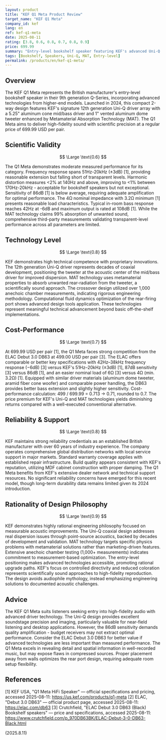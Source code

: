 ```yaml
---
layout: product
title: "KEF Q1 Meta Product Review"
target_name: "KEF Q1 Meta"
company_id: kef
lang: en
ref: kef-q1-meta
date: 2025-08-11
rating: [3.8, 0.6, 0.8, 0.7, 0.8, 0.9]
price: 699.99
summary: "Entry-level bookshelf speaker featuring KEF's advanced Uni-Q and MAT technologies at accessible pricing"
tags: [Bookshelf, Speakers, Uni-Q, MAT, Entry-level]
permalink: /products/en/kef-q1-meta/
---
```


## Overview

The KEF Q1 Meta represents the British manufacturer's entry-level bookshelf speaker in their 9th generation Q-Series, incorporating advanced technologies from higher-end models. Launched in 2024, this compact 2-way design features KEF's signature 12th generation Uni-Q driver array with a 5.25" aluminum cone mid/bass driver and 1" vented aluminum dome tweeter enhanced by Metamaterial Absorption Technology (MAT). The Q1 Meta aims to deliver high-fidelity sound with scientific precision at a regular price of 699.99 USD per pair.

## Scientific Validity

$$ \Large \text{0.6} $$

The Q1 Meta demonstrates moderate measured performance for its category. Frequency response spans 51Hz-20kHz (±3dB) [1], providing reasonable extension but falling short of transparent levels. Harmonic distortion measures <2% at 140Hz and above, improving to <1% between 170Hz-20kHz - acceptable for bookshelf speakers but not exceptional. Sensitivity of 86dB [1] is below average, requiring adequate amplification for optimal performance. The 4Ω nominal impedance with 3.2Ω minimum [1] presents reasonable load characteristics. Typical in-room bass response reaches 42Hz at -6dB and maximum output is rated at 108dB [1]. While the MAT technology claims 99% absorption of unwanted sound, comprehensive third-party measurements validating transparent-level performance across all parameters are limited.

## Technology Level

$$ \Large \text{0.8} $$

KEF demonstrates high technical competence with proprietary innovations. The 12th generation Uni-Q driver represents decades of coaxial development, positioning the tweeter at the acoustic center of the mid/bass driver for improved dispersion. MAT technology uses metamaterial properties to absorb unwanted rear-radiation from the tweeter, a scientifically sound approach. The crossover design utilized over 1,000 anechoic chamber measurements, indicating rigorous engineering methodology. Computational fluid dynamics optimization of the rear-firing port shows advanced design tools application. These technologies represent meaningful technical advancement beyond basic off-the-shelf implementations.

## Cost-Performance

$$ \Large \text{0.7} $$

At 699.99 USD per pair [1], the Q1 Meta faces strong competition from the ELAC Debut 3.0 DB63 at 499.00 USD per pair [3]. The ELAC offers comparable or better key specifications with 42Hz–38kHz frequency response (−6dB) [3] versus KEF's 51Hz–20kHz (±3dB) [1], 87dB sensitivity [3] versus 86dB [1], and an easier nominal load of 6Ω [3] versus 4Ω (min. 3.2Ω) [1]. Equipped with similar driver materials (aluminum dome tweeter, aramid fiber cone woofer) and comparable power handling, the DB63 provides better bass extension and slightly higher sensitivity. Cost-performance calculation: 499 / 699.99 = 0.713 → 0.71, rounded to 0.7. The price premium for KEF's Uni-Q and MAT technologies yields diminishing returns compared with a well-executed conventional alternative.

## Reliability & Support

$$ \Large \text{0.8} $$

KEF maintains strong reliability credentials as an established British manufacturer with over 60 years of industry experience. The company operates comprehensive global distribution networks with local service support in major markets. Standard warranty coverage applies with established repair infrastructure. Build quality appears consistent with KEF's reputation, utilizing MDF cabinet construction with proper damping. The Q1 Meta benefits from KEF's extensive dealer network and technical support resources. No significant reliability concerns have emerged for this recent model, though long-term durability data remains limited given its 2024 introduction.

## Rationality of Design Philosophy

$$ \Large \text{0.9} $$

KEF demonstrates highly rational engineering philosophy focused on measurable acoustic improvements. The Uni-Q coaxial design addresses real dispersion issues through point-source acoustics, backed by decades of development and validation. MAT technology targets specific physics problems with metamaterial solutions rather than marketing-driven features. Extensive anechoic chamber testing (1,000+ measurements) indicates commitment to measurement-based optimization. The entry-level positioning makes advanced technologies accessible, promoting rational upgrade paths. KEF's focus on controlled directivity and reduced coloration represents scientifically sound approaches to high-fidelity reproduction. The design avoids audiophile mythology, instead emphasizing engineering solutions to documented acoustic challenges.

## Advice

The KEF Q1 Meta suits listeners seeking entry into high-fidelity audio with advanced driver technology. The Uni-Q design provides excellent soundstage precision and imaging, particularly valuable for near-field listening and desktop applications. However, the 86dB sensitivity demands quality amplification - budget receivers may not extract optimal performance. Consider the ELAC Debut 3.0 DB63 for better value if advanced technologies are less important than measured performance. The Q1 Meta excels in revealing detail and spatial information in well-recorded music, but may expose flaws in compressed sources. Proper placement away from walls optimizes the rear port design, requiring adequate room setup flexibility.

## References

[1] KEF USA, "Q1 Meta HiFi Speaker" — official specifications and pricing, accessed 2025-08-11: https://us.kef.com/products/q1-meta
[2] ELAC, "Debut 3.0 DB63" — official product page, accessed 2025-08-11: https://elac.com/db63
[3] Crutchfield, "ELAC Debut 3.0 DB63 (Black) Bookshelf speakers" — price and specifications, accessed 2025-08-11: https://www.crutchfield.com/p_970DB63BK/ELAC-Debut-3-0-DB63-Black.html

(2025.8.11)